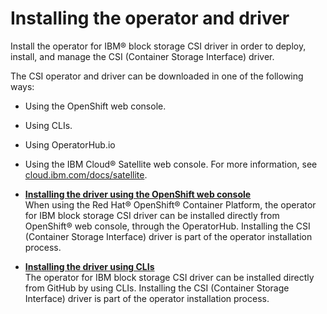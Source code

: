 # Installing the operator and driver

Install the operator for IBM® block storage CSI driver in order to deploy, install, and manage the CSI \(Container Storage Interface\) driver.

The CSI operator and driver can be downloaded in one of the following ways:

-   Using the OpenShift web console.
-   Using CLIs.
-   Using OperatorHub.io
-   Using the IBM Cloud® Satellite web console. For more information, see [cloud.ibm.com/docs/satellite](https://cloud.ibm.com/docs/satellite).

-   **[Installing the driver using the OpenShift web console](csi_ug_install_operator_openshift.md)**  
When using the Red Hat® OpenShift® Container Platform, the operator for IBM block storage CSI driver can be installed directly from OpenShift® web console, through the OperatorHub. Installing the CSI \(Container Storage Interface\) driver is part of the operator installation process.
-   **[Installing the driver using CLIs](csi_ug_install_operator_github.md)**  
The operator for IBM block storage CSI driver can be installed directly from GitHub by using CLIs. Installing the CSI \(Container Storage Interface\) driver is part of the operator installation process.


